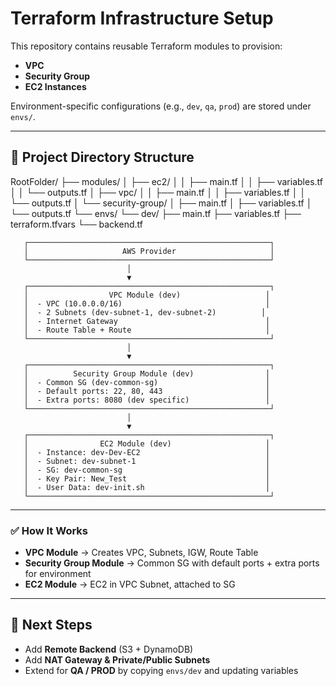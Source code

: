 # Terraform Infrastructure Setup

This repository contains reusable Terraform modules to provision:
- **VPC**
- **Security Group**
- **EC2 Instances**
  
Environment-specific configurations (e.g., `dev`, `qa`, `prod`) are stored under `envs/`.

---

## 📂 Project Directory Structure
RootFolder/
├── modules/
│   ├── ec2/
│   │   ├── main.tf
│   │   ├── variables.tf
│   │   └── outputs.tf
│   ├── vpc/
│   │   ├── main.tf
│   │   ├── variables.tf
│   │   └── outputs.tf
│   └── security-group/
│       ├── main.tf
│       ├── variables.tf
│       └── outputs.tf
└── envs/
    └── dev/
        ├── main.tf
        ├── variables.tf
        ├── terraform.tfvars
        └── backend.tf


       ┌──────────────────────────────────────────────────────┐
       │                     AWS Provider                     │
       └──────────────────────────────────────────────────────┘
                              │
                              ▼
       ┌──────────────────────────────────────────────────────┐
       │                  VPC Module (dev)                   │
       │  - VPC (10.0.0.0/16)                                │
       │  - 2 Subnets (dev-subnet-1, dev-subnet-2)          │
       │  - Internet Gateway                                 │
       │  - Route Table + Route                              │
       └──────────────────────────────────────────────────────┘
                              │
                              ▼
       ┌──────────────────────────────────────────────────────┐
       │          Security Group Module (dev)                │
       │  - Common SG (dev-common-sg)                        │
       │  - Default ports: 22, 80, 443                       │
       │  - Extra ports: 8080 (dev specific)                 │
       └──────────────────────────────────────────────────────┘
                              │
                              ▼
       ┌──────────────────────────────────────────────────────┐
       │                EC2 Module (dev)                     │
       │  - Instance: dev-Dev-EC2                            │
       │  - Subnet: dev-subnet-1                             │
       │  - SG: dev-common-sg                                │
       │  - Key Pair: New_Test                               │
       │  - User Data: dev-init.sh                           │
       └──────────────────────────────────────────────────────┘


---

### ✅ How It Works
- **VPC Module** → Creates VPC, Subnets, IGW, Route Table
- **Security Group Module** → Common SG with default ports + extra ports for environment
- **EC2 Module** → EC2 in VPC Subnet, attached to SG

---

## 🚀 Next Steps
- Add **Remote Backend** (S3 + DynamoDB)
- Add **NAT Gateway & Private/Public Subnets**
- Extend for **QA / PROD** by copying `envs/dev` and updating variables
